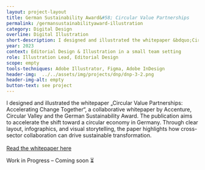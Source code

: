 ```yaml
---
layout: project-layout
title: German Sustainability Award&#58; Circular Value Partnerships
permalink: /germansustainabilityaward-illustration
category: Digital Design
overline: Digital Illustration
short-description: I designed and illustrated the whitepaper &bdquo;Circular Value Partnerships&#58; Accelerating Change Together&ldquo;, a collaborative whitepaper by Accenture, Circular Valley and the German Sustainability Award. The publication aims to accelerate the shift toward a circular economy in Germany. Through clear layout, infographics, and visual storytelling, the paper highlights how cross-sector collaboration can drive sustainable transformation. 
year: 2023
context: Editorial Design & Illustration in a small team setting
role: Illustration Lead, Editorial Design
scope: empty
tools-techniques: Adobe Illustrator, Figma, Adobe InDesign
header-img:  ../../assets/img/projects/dnp/dnp-3-2.png
header-img-alt: empty
button-text: see project
---
```



<div class="project-intro"> 
    <p class="body-large"> 
    I designed and illustrated the whitepaper &bdquo;Circular Value Partnerships&#58; Accelerating Change Together&ldquo;, a collaborative whitepaper by Accenture, Circular Valley and the German Sustainability Award. The publication aims to accelerate the shift toward a circular economy in Germany. Through clear layout, infographics, and visual storytelling, the paper highlights how cross-sector collaboration can drive sustainable transformation. 
    <br><br>
    <a href="https://magazin.nachhaltigkeitspreis.de/media/Magazin/Artikel/Accenture/Circular-Value-Partnerships-2023.pdf" > 
    <span class="underline"> Read the whitepaper here </span>
    </a>
    </p>
</div>

<div class="project-intro wip-disclaimer"> 
    <p class="body-large"> 
    Work in Progress – Coming soon ⏳
    </p>
</div>



